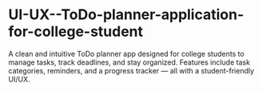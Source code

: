 # UI-UX--ToDo-planner-application-for-college-student
A clean and intuitive ToDo planner app designed for college students to manage tasks, track deadlines, and stay organized. Features include task categories, reminders, and a progress tracker — all with a student-friendly UI/UX.
